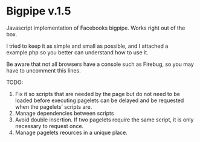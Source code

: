Bigpipe v.1.5
==============

Javascript implementation of Facebooks bigpipe. Works right out of the box. 

I tried to keep it as simple and small as possible, and I attached a example.php so you better
can understand how to use it.

Be aware that not all browsers have a console such as Firebug, so you may have to uncomment this lines.


TODO:

1. Fix it so scripts that are needed by the page but do not need to be loaded before executing pagelets can be delayed and be requested when the pagelets’ scripts are.
2. Manage dependencies between scripts
3.  Avoid double insertion. If two pagelets require the same script, it is only necessary to request once.
4. Manage pagelets reources in a unique place. 

 

		

